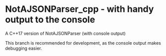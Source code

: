 # NotAJSONParser_cpp - with handy output to the console
A C++17 version of NotAJSONParser (with console output)

This branch is recommended for development, as the console output makes debugging easier.
